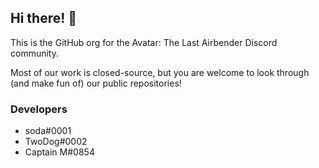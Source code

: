 ## Hi there! :wave:

This is the GitHub org for the Avatar: The Last Airbender Discord community.

Most of our work is closed-source, but you are welcome to look through (and make fun of) our public repositories!

### Developers
- soda#0001
- TwoDog#0002
- Captain M#0854
